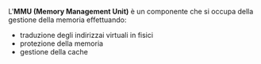  L'**MMU (Memory Management Unit)** è un componente che si occupa della gestione della memoria effettuando:

* traduzione degli indirizzai virtuali in fisici
* protezione della memoria
* gestione della cache
  
